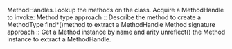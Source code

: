MethodHandles.Lookup the methods on the class.
Acquire a MethodHandle to invoke:
Method type approach ::
Describe the method to create a MethodType
find*()method to extract a MethodHandle
Method signature approach ::
Get a Method instance by name and arity
unreflect() the Method instance to extract a MethodHandle.